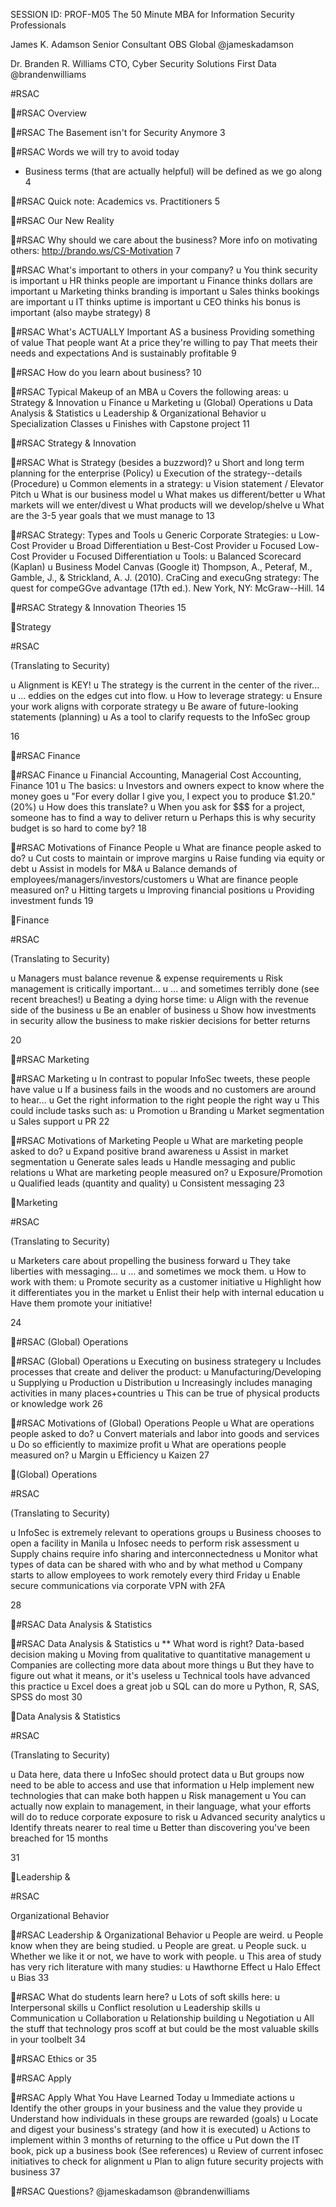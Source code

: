 SESSION ID: PROF-M05
The 50 Minute MBA for Information Security Professionals

James K. Adamson
Senior Consultant OBS Global @jameskadamson

Dr. Branden R. Williams
CTO, Cyber Security Solutions First Data @brandenwilliams

#RSAC

#RSAC
Overview

#RSAC
The Basement isn't for Security Anymore
3

#RSAC
Words we will try to avoid today
* Business terms (that are actually helpful) will be defined as we go along
4

#RSAC
Quick note: Academics vs. Practitioners
5

#RSAC
Our New Reality

#RSAC
Why should we care about the business?
More info on motivating others: http://brando.ws/CS-Motivation
7

#RSAC
What's important to others in your company?
u You think security is important u HR thinks people are important u Finance thinks dollars are important u Marketing thinks branding is important u Sales thinks bookings are important u IT thinks uptime is important u CEO thinks his bonus is important (also maybe strategy)
8

#RSAC
What's ACTUALLY Important AS a business
Providing something of value That people want
At a price they're willing to pay That meets their needs and expectations
And is sustainably profitable
9

#RSAC
How do you learn about business?
10

#RSAC
Typical Makeup of an MBA
u Covers the following areas:
u Strategy & Innovation u Finance u Marketing u (Global) Operations u Data Analysis & Statistics u Leadership & Organizational Behavior u Specialization Classes
u Finishes with Capstone project
11

#RSAC
Strategy & Innovation

#RSAC
What is Strategy (besides a buzzword)?
u Short and long term planning for the enterprise (Policy) u Execution of the strategy--details (Procedure) u Common elements in a strategy:
u Vision statement / Elevator Pitch u What is our business model u What makes us different/better u What markets will we enter/divest u What products will we develop/shelve u What are the 3-5 year goals that we must manage to
13

#RSAC
Strategy: Types and Tools
u Generic Corporate Strategies:
u Low-Cost Provider u Broad Differentiation u Best-Cost Provider u Focused Low-Cost Provider u Focused Differentiation
u Tools:
u Balanced Scorecard (Kaplan) u Business Model Canvas (Google it)
Thompson,  A.,  Peteraf,  M.,  Gamble,  J.,  &  Strickland,  A.  J.  (2010).  CraCing  and  execuGng  strategy:  The  quest  for  compeGGve  advantage  (17th  ed.).  New  York,  NY:  McGraw--Hill.
14

#RSAC
Strategy & Innovation Theories
15

Strategy

#RSAC

(Translating to Security)

u Alignment is KEY!
u The strategy is the current in the center of the river...
u ... eddies on the edges cut into flow.
u How to leverage strategy:
u Ensure your work aligns with corporate strategy u Be aware of future-looking statements
(planning) u As a tool to clarify requests to the InfoSec
group

16

#RSAC
Finance

#RSAC
Finance
u Financial Accounting, Managerial Cost Accounting, Finance 101 u The basics:
u Investors and owners expect to know where the money goes u "For every dollar I give you, I expect you to produce $1.20." (20%)
u How does this translate?
u When you ask for $$$ for a  project, someone has to find  a way to deliver return
u Perhaps this is why security  budget is so hard to come by?
18

#RSAC
Motivations of Finance People
u What are finance people asked to do?
u Cut costs to maintain or improve margins u Raise funding via equity or debt u Assist in models for M&A u Balance demands of employees/managers/investors/customers u What are finance people measured on? u Hitting targets u Improving financial positions u Providing investment funds
19

Finance

#RSAC

(Translating to Security)

u Managers must balance revenue & expense requirements u Risk management is critically important... u ... and sometimes terribly done (see recent breaches!) u Beating a dying horse time:
u Align with the revenue side of the business u Be an enabler of business u Show how investments in security allow the business to make
riskier decisions for better returns

20

#RSAC
Marketing

#RSAC
Marketing
u In contrast to popular InfoSec tweets, these people have value u If a business fails in the woods and no customers are around to hear... u Get the right information to the right people the right way u This could include tasks such as:
u Promotion u Branding u Market segmentation u Sales support u PR
22

#RSAC
Motivations of Marketing People
u What are marketing people asked to do?
u Expand positive brand awareness u Assist in market segmentation u Generate sales leads u Handle messaging and public relations u What are marketing people measured on? u Exposure/Promotion u Qualified leads (quantity and quality) u Consistent messaging
23

Marketing

#RSAC

(Translating to Security)

u Marketers care about propelling the business forward u They take liberties with messaging... u ... and sometimes we mock them. u How to work with them:
u Promote security as a customer initiative u Highlight how it differentiates you in the market u Enlist their help with internal education u Have them promote your initiative!

24

#RSAC
(Global) Operations

#RSAC
(Global) Operations
u Executing on business strategery u Includes processes that create and deliver the product:
u Manufacturing/Developing u Supplying u Production u Distribution
u Increasingly includes managing activities in many places+countries u This can be true of physical products or knowledge work
26

#RSAC
Motivations of (Global) Operations People
u What are operations people asked to do? u Convert materials and labor into goods and services u Do so efficiently to maximize profit
u What are operations people measured on? u Margin u Efficiency u Kaizen
27

(Global) Operations

#RSAC

(Translating to Security)

u InfoSec is extremely relevant to operations groups
u Business chooses to open a facility in Manila
u Infosec needs to perform risk assessment u Supply chains require info sharing and interconnectedness
u Monitor what types of data can be shared with who and by what method u Company starts to allow employees to work remotely every third Friday
u Enable secure communications via corporate VPN with 2FA

28

#RSAC
Data Analysis & Statistics

#RSAC
Data Analysis & Statistics
u ** What word is right? Data-based decision making u Moving from qualitative to quantitative management u Companies are collecting more data about more things
u But they have to figure out what it means, or it's useless
u Technical tools have advanced this practice u Excel does a great job u SQL can do more u Python, R, SAS, SPSS do most
30

Data Analysis & Statistics

#RSAC

(Translating to Security)

u Data here, data there
u InfoSec should protect data u But groups now need to be able to access and use that information u Help implement new technologies that can make both happen
u Risk management
u You can actually now explain to management, in their language, what your efforts will do to reduce corporate exposure to risk
u Advanced security analytics
u Identify threats nearer to real time u Better than discovering you've been breached for 15 months

31

Leadership &

#RSAC

Organizational Behavior

#RSAC
Leadership & Organizational Behavior
u People are weird. u People know when they are being studied. u People are great. u People suck. u Whether we like it or not, we have to work with people. u This area of study has very rich literature with many studies:
u Hawthorne Effect u Halo Effect u Bias
33

#RSAC
What do students learn here?
u Lots of soft skills here:
u Interpersonal skills u Conflict resolution u Leadership skills u Communication u Collaboration u Relationship building u Negotiation
u All the stuff that technology pros scoff at but could be the most valuable skills in your toolbelt
34

#RSAC
Ethics
or
35

#RSAC
Apply

#RSAC
Apply What You Have Learned Today
u Immediate actions
u Identify the other groups in your business and the value they provide u Understand how individuals in these groups are rewarded (goals) u Locate and digest your business's strategy (and how it is executed)
u Actions to implement within 3 months of returning to the office
u Put down the IT book, pick up a business book (See references) u Review of current infosec initiatives to check for alignment u Plan to align future security projects with business
37

#RSAC
Questions?
@jameskadamson @brandenwilliams

